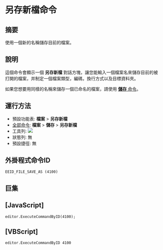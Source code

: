 # 另存新檔命令

## 摘要

使用一個新的名稱儲存目前的檔案。

## 說明

這個命令會顯示一個 **另存新檔** 對話方塊，讓您能輸入一個檔案名來儲存目前的被打開的檔案，并制定一個檔案類型，編碼，換行方式以及目標資料夾。

如果您想要用同樣的名稱來儲存一個已命名的檔案，請使用 [**儲存** 命令](file_save)。

## 運行方法

- 預設功能表: **檔案** \> **另存新檔**
- [全部命令](../tools/all_commands): **檔案** \> **儲存**
\> **另存新檔**
- 工具列: ![](../../images/save_as..png)
- 狀態列: 無
- 預設捷徑: 無

## 外掛程式命令ID

```
EEID_FILE_SAVE_AS (4100)
```

## 巨集

## \[JavaScript\]

```
editor.ExecuteCommandByID(4100);
```

## \[VBScript\]

```
editor.ExecuteCommandByID 4100
```
